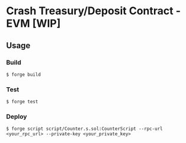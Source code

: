 # Crash Treasury/Deposit Contract - EVM [WIP]

## Usage

### Build

```shell
$ forge build
```

### Test

```shell
$ forge test
```

### Deploy

```shell
$ forge script script/Counter.s.sol:CounterScript --rpc-url <your_rpc_url> --private-key <your_private_key>
```

